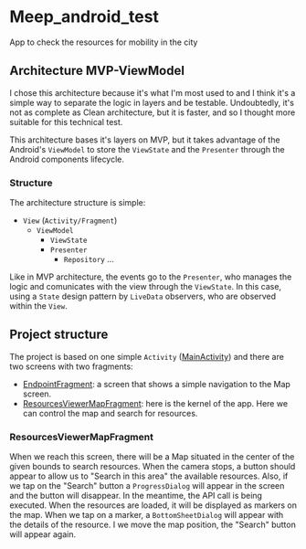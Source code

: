 # Meep_android_test
App to check the resources for mobility in the city

## Architecture MVP-ViewModel

I chose this architecture because it's what I'm most used to and I think it's a simple way to separate the logic in layers and be testable. Undoubtedly,  it's not as complete as Clean architecture, but it is faster, and so I thought more suitable for this technical test.

This architecture bases it's layers on MVP, but it takes advantage of the Android's `ViewModel` to store the `ViewState` and the `Presenter` through the Android components lifecycle.

### Structure

The architecture structure is simple:

* `View` (`Activity/Fragment`)
  * `ViewModel`
    * `ViewState`
    * `Presenter`
      * `Repository` ...
    
Like in MVP architecture, the events go to the `Presenter`, who manages the logic and comunicates with the view through the `ViewState`. In this case, using a `State` design pattern by `LiveData` observers, who are observed within the `View`.

## Project structure

The project is based on one simple `Activity` ([MainActivity][1]) and there are two screens with two fragments:

* [EndpointFragment][2]: a screen that shows a simple navigation to the Map screen.
* [ResourcesViewerMapFragment][3]: here is the kernel of the app. Here we can control the map and search for resources.

### ResourcesViewerMapFragment

When we reach this screen, there will be a Map situated in the center of the given bounds to search resources. When the camera stops, a button should appear to allow us to "Search in this area" the available resources. Also, if we tap on the "Search" button a `ProgressDialog` will appear in the screen and the button will disappear. In the meantime, the API call is being executed.
When the resources are loaded, it will be displayed as markers on the map. When we tap on a marker, a `BottomSheetDialog` will appear with the details of the resource.
I we move the map position, the "Search" button will appear again.

[1]: ./app/src/main/com/example/meep_android_test/features/MainActivity.kt
[2]: ./app/src/main/com/example/meep_android_test/features/entry_point/presentation/EntryPointFragment.kt
[3]: ./app/src/main/com/example/meep_android_test/features/resources_viewer_map/presentation/ResourcesViewerMapFragment.kt
